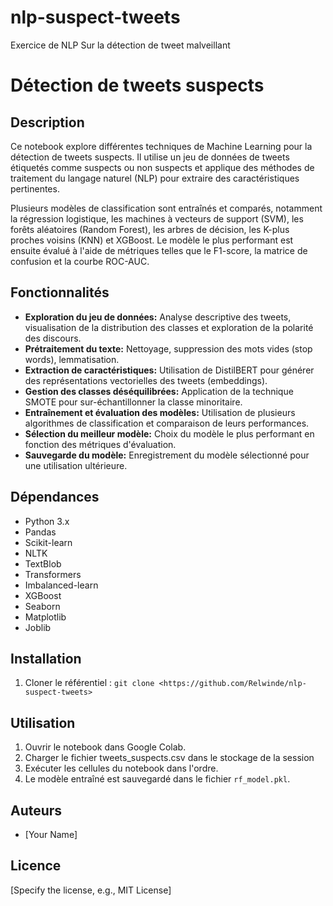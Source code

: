 # nlp-suspect-tweets
Exercice de NLP Sur la détection de tweet malveillant

# Détection de tweets suspects

## Description

Ce notebook explore différentes techniques de Machine Learning pour la détection de tweets suspects. Il utilise un jeu de données de tweets étiquetés comme suspects ou non suspects et applique des méthodes de traitement du langage naturel (NLP) pour extraire des caractéristiques pertinentes. 

Plusieurs modèles de classification sont entraînés et comparés, notamment la régression logistique, les machines à vecteurs de support (SVM), les forêts aléatoires (Random Forest), les arbres de décision, les K-plus proches voisins (KNN) et XGBoost. Le modèle le plus performant est ensuite évalué à l'aide de métriques telles que le F1-score, la matrice de confusion et la courbe ROC-AUC.

## Fonctionnalités

* **Exploration du jeu de données:** Analyse descriptive des tweets, visualisation de la distribution des classes et exploration de la polarité des discours.
* **Prétraitement du texte:** Nettoyage, suppression des mots vides (stop words), lemmatisation.
* **Extraction de caractéristiques:** Utilisation de DistilBERT pour générer des représentations vectorielles des tweets (embeddings).
* **Gestion des classes déséquilibrées:** Application de la technique SMOTE pour sur-échantillonner la classe minoritaire.
* **Entraînement et évaluation des modèles:** Utilisation de plusieurs algorithmes de classification et comparaison de leurs performances.
* **Sélection du meilleur modèle:** Choix du modèle le plus performant en fonction des métriques d'évaluation.
* **Sauvegarde du modèle:** Enregistrement du modèle sélectionné pour une utilisation ultérieure.

## Dépendances

* Python 3.x
* Pandas
* Scikit-learn
* NLTK
* TextBlob
* Transformers
* Imbalanced-learn
* XGBoost
* Seaborn
* Matplotlib
* Joblib

## Installation

1. Cloner le référentiel : `git clone <https://github.com/Relwinde/nlp-suspect-tweets>`

## Utilisation

1. Ouvrir le notebook dans Google Colab.
3. Charger le fichier tweets_suspects.csv dans le stockage de la session
2. Exécuter les cellules du notebook dans l'ordre.
3. Le modèle entraîné est sauvegardé dans le fichier `rf_model.pkl`.

## Auteurs

* [Your Name]

## Licence

[Specify the license, e.g., MIT License]
